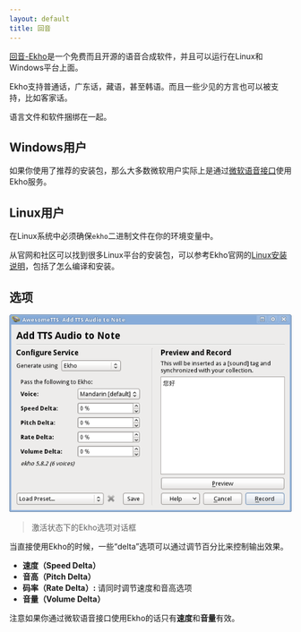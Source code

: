 ```yaml
---
layout: default
title: 回音
---
```


<!-- [Ekho](http://www.eguidedog.net/ekho.php) is a  free and open-source text-to-speech software with support on Windows and  Linux. -->

[回音-Ekho](http://www.eguidedog.net/ekho.php)是一个免费而且开源的语音合成软件，并且可以运行在Linux和Windows平台上面。

<!-- Ekho has support for Mandarin, Cantonese, Tibetan, and provisionally  Korean (Hangul). In addition, some lesser-known dialects are supported:  Zhaoan Hakka, a Taiwanese dialect, and Ngangien, a version of Chinese used  before the Yuan Dynasty. -->

Ekho支持普通话，广东话，藏语，甚至韩语。而且一些少见的方言也可以被支持，比如客家话。

<!-- Language files are bundled with the Ekho software. -->

语言文件和软件捆绑在一起。

<!-- ## Windows Users -->

## Windows用户

<!-- If using the recommended installer package, most Windows users will  actually use the Ekho software via the [Microsoft  Speech API](/services/sapi5.html) rather than directly through calls to the ```ekho```  binary. -->

如果你使用了推荐的安装包，那么大多数微软用户实际上是通过[微软语音接口](/services/sapi5.html)使用Ekho服务。

<!-- ## Linux Users -->

## Linux用户

<!-- On Linux, AwesomeTTS must be able to find the ```ekho``` binary in  your system ```$PATH```. -->

在Linux系统中必须确保`ekho`二进制文件在你的环境变量中。

<!-- Some Linux distributions have packages available, either from official  repositories or community-maintained ones (e.g. Ubuntu PPA, Arch User  Repository). In addition, the Ekho website also maintains some good  [Linux  installation instructions](http://www.eguidedog.net/doc_install_ekho.php), including how to compile and install from  source. -->

从官网和社区可以找到很多Linux平台的安装包，可以参考Ekho官网的[Linux安装说明](http://www.eguidedog.net/doc_install_ekho.php)，包括了怎么编译和安装。

<!-- ## Options -->

## 选项

![AwesomeTTS note editor dialog with the Ekho service activated](/assets/images/services.ekho.png)

<!-- &ldquo;Add TTS Audio to Note&rdquo; dialog with the Ekho      service activated -->

> 激活状态下的Ekho选项对话框

<!-- When using Ekho directly, several &ldquo;delta&rdquo; options are available  that produce altered output that is measured as percentages of the baseline  speech playback that Ekho usually produces. -->

当直接使用Ekho的时候，一些“delta”选项可以通过调节百分比来控制输出效果。

*   **速度（Speed Delta）**
*   **音高（Pitch Delta）**
*   **码率（Rate Delta）:** 请同时调节速度和音高选项
*   **音量（Volume Delta）**

<!-- Note that if you are accessing Ekho via the Microsoft Speech API on  Windows, then only **Speed** and **Volume** will  be available. -->

注意如果你通过微软语音接口使用Ekho的话只有**速度**和**音量**有效。